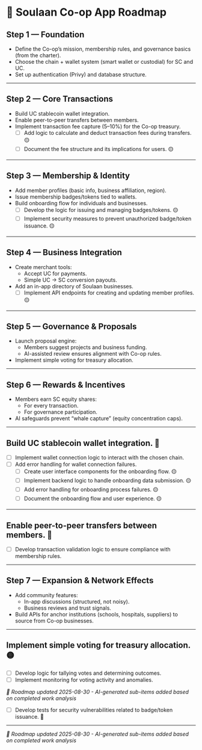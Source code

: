 # 📱 Soulaan Co-op App Roadmap

## Step 1 — Foundation
- Define the Co-op’s mission, membership rules, and governance basics (from the charter).  
- Choose the chain + wallet system (smart wallet or custodial) for SC and UC.  
- Set up authentication (Privy) and database structure.  

---

## Step 2 — Core Transactions
- Build UC stablecoin wallet integration.  
- Enable peer-to-peer transfers between members.  
- Implement transaction fee capture (5–10%) for the Co-op treasury.  
  - [ ] Add logic to calculate and deduct transaction fees during transfers. 🟡
  - [ ] Document the fee structure and its implications for users. 🟡
---

## Step 3 — Membership & Identity
- Add member profiles (basic info, business affiliation, region).  
- Issue membership badges/tokens tied to wallets.  
- Build onboarding flow for individuals and businesses.  
  - [ ] Develop the logic for issuing and managing badges/tokens. 🟡
  - [ ] Implement security measures to prevent unauthorized badge/token issuance. 🟡
---

## Step 4 — Business Integration
- Create merchant tools:  
  - Accept UC for payments.  
  - Simple UC → SC conversion payouts.  
- Add an in-app directory of Soulaan businesses.  
  - [ ] Implement API endpoints for creating and updating member profiles. 🟡
---

## Step 5 — Governance & Proposals
- Launch proposal engine:  
  - Members suggest projects and business funding.  
  - AI-assisted review ensures alignment with Co-op rules.  
- Implement simple voting for treasury allocation.  

---

## Step 6 — Rewards & Incentives
- Members earn SC equity shares:  
  - For every transaction.  
  - For governance participation.  
- AI safeguards prevent “whale capture” (equity concentration caps).  



---

## Build UC stablecoin wallet integration. 🔴
- [ ] Implement wallet connection logic to interact with the chosen chain.
- [ ] Add error handling for wallet connection failures.
  - [ ] Create user interface components for the onboarding flow. 🟡
  - [ ] Implement backend logic to handle onboarding data submission. 🟡
  - [ ] Add error handling for onboarding process failures. 🟡
  - [ ] Document the onboarding flow and user experience. 🟡
---

## Enable peer-to-peer transfers between members. 🔴
- [ ] Develop transaction validation logic to ensure compliance with membership rules.

---

## Step 7 — Expansion & Network Effects
- Add community features:  
  - In-app discussions (structured, not noisy).  
  - Business reviews and trust signals.  
- Build APIs for anchor institutions (schools, hospitals, suppliers) to source from Co-op businesses.  

---

## Implement simple voting for treasury allocation. 🟡
- [ ] Develop logic for tallying votes and determining outcomes.
- [ ] Implement monitoring for voting activity and anomalies.

*🤖 Roadmap updated 2025-08-30 - AI-generated sub-items added based on completed work analysis*

  <!-- 🤖 AI-generated sub-items based on completed work -->
  - [ ] Develop tests for security vulnerabilities related to badge/token issuance. 🔴

---
*🤖 Roadmap updated 2025-08-30 - AI-generated sub-items added based on completed work analysis*
